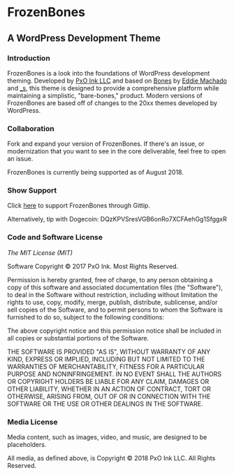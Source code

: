 # FrozenBones
## A WordPress Development Theme

### Introduction

FrozenBones is a look into the foundations of WordPress development theming. Developed by [PxO Ink LLC](http://pxoink.net/) and based on [Bones](https://github.com/eddiemachado/bones) by [Eddie Machado](http://themble.com/bones) and [_s](https://github.com/automattic/_s), this theme is designed to provide a comprehensive platform while maintaining a simplistic, "bare-bones," product. Modern versions of FrozenBones are based off of changes to the 20xx themes developed by WordPress.

### Collaboration

Fork and expand your version of FrozenBones. If there's an issue, or modernization that you want to see in the core deliverable, feel free to open an issue.

FrozenBones is currently being supported as of August 2018.

### Show Support

Click [here](https://www.gittip.com/mookman288/) to support FrozenBones through Gittip.

Alternatively, tip with Dogecoin: DQzKPVSresVGB6onRo7XCFAehGg1SfggxR

### Code and Software License

*The MIT License (MIT)*

Software Copyright &copy; 2017 PxO Ink. Most Rights Reserved.

Permission is hereby granted, free of charge, to any person obtaining a copy of this software and associated documentation files (the "Software"), to deal in the Software without restriction, including without limitation the rights to use, copy, modify, merge, publish, distribute, sublicense, and/or sell copies of the Software, and to permit persons to whom the Software is furnished to do so, subject to the following conditions:

The above copyright notice and this permission notice shall be included in all copies or substantial portions of the Software.

THE SOFTWARE IS PROVIDED "AS IS", WITHOUT WARRANTY OF ANY KIND, EXPRESS OR IMPLIED, INCLUDING BUT NOT LIMITED TO THE WARRANTIES OF MERCHANTABILITY, FITNESS FOR A PARTICULAR PURPOSE AND NONINFRINGEMENT. IN NO EVENT SHALL THE AUTHORS OR COPYRIGHT HOLDERS BE LIABLE FOR ANY CLAIM, DAMAGES OR OTHER LIABILITY, WHETHER IN AN ACTION OF CONTRACT, TORT OR OTHERWISE, ARISING FROM, OUT OF OR IN CONNECTION WITH THE SOFTWARE OR THE USE OR OTHER DEALINGS IN THE SOFTWARE.

### Media License

Media content, such as images, video, and music, are designed to be placeholders.

All media, as defined above, is Copyright &copy; 2018 PxO Ink LLC. All Rights Reserved.